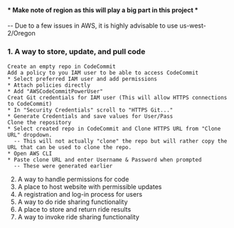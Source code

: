 #### * Make note of region as this will play a big part in this project *
  -- Due to a few issues in AWS, it is highly advisable to use us-west-2/Oregon

### 1. A way to store, update, and pull code
    Create an empty repo in CodeCommit
    Add a policy to you IAM user to be able to access CodeCommit
    * Select preferred IAM user and add permissions
    * Attach policies directly
    * Add "AWSCodeCommitPowerUser"
    Creat Git credentials for IAM user (This will allow HTTPS connections to CodeCommit)
    * In "Security Credentials" scroll to "HTTPS Git..."
    * Generate Credentials and save values for User/Pass
    Clone the repository
    * Select created repo in CodeCommit and Clone HTTPS URL from "Clone URL" dropdown.
      -- This will not actually "clone" the repo but will rather copy the URL that can be used to clone the repo.
    * Open AWS CLI
    * Paste clone URL and enter Username & Password when prompted
      -- These were generated earlier
    
    
2. A way to handle permissions for code
3. A place to host website with permissible updates
4. A registration and log-in process for users
5. A way to do ride sharing functionality
6. A place to store and return ride results
7. A way to invoke ride sharing functionality

